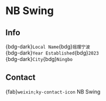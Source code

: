 # NB Swing

## Info

{bdg-dark}`Local Name`{bdg}`摇摆宁波`  
{bdg-dark}`Year Established`{bdg}`2023`  
{bdg-dark}`City`{bdg}`Ningbo`  

## Contact

{fab}`weixin;ky-contact-icon` NB Swing  
